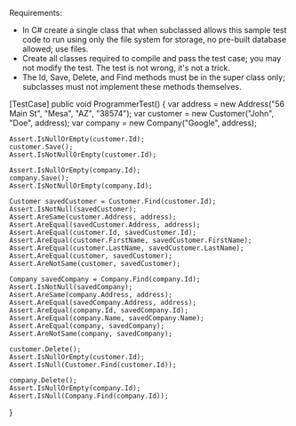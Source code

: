 
Requirements:

-    In C# create a single class that when subclassed allows this sample test code to run using only the file system for storage, no pre-built database allowed; use files. 
-    Create all classes required to compile and pass the test case; you may not modify the test. The test is not wrong, it's not a trick.
-    The Id, Save, Delete, and Find methods must be in the super class only; subclasses must not implement these methods themselves. 

[TestCase]
public void ProgrammerTest() {
    var address = new Address("56 Main St", "Mesa", "AZ", "38574");
    var customer = new Customer("John", "Doe", address);
    var company = new Company("Google", address);

    Assert.IsNullOrEmpty(customer.Id);
    customer.Save();
    Assert.IsNotNullOrEmpty(customer.Id);

    Assert.IsNullOrEmpty(company.Id);
    company.Save();
    Assert.IsNotNullOrEmpty(company.Id);

    Customer savedCustomer = Customer.Find(customer.Id);
    Assert.IsNotNull(savedCustomer);
    Assert.AreSame(customer.Address, address);
    Assert.AreEqual(savedCustomer.Address, address);
    Assert.AreEqual(customer.Id, savedCustomer.Id);
    Assert.AreEqual(customer.FirstName, savedCustomer.FirstName);
    Assert.AreEqual(customer.LastName, savedCustomer.LastName);
    Assert.AreEqual(customer, savedCustomer);
    Assert.AreNotSame(customer, savedCustomer);

    Company savedCompany = Company.Find(company.Id);
    Assert.IsNotNull(savedCompany);
    Assert.AreSame(company.Address, address);
    Assert.AreEqual(savedCompany.Address, address);
    Assert.AreEqual(company.Id, savedCompany.Id);
    Assert.AreEqual(company.Name, savedCompany.Name);
    Assert.AreEqual(company, savedCompany);
    Assert.AreNotSame(company, savedCompany);

    customer.Delete();
    Assert.IsNullOrEmpty(customer.Id);
    Assert.IsNull(Customer.Find(customer.Id));

    company.Delete();
    Assert.IsNullOrEmpty(company.Id);
    Assert.IsNull(Company.Find(company.Id));
}

